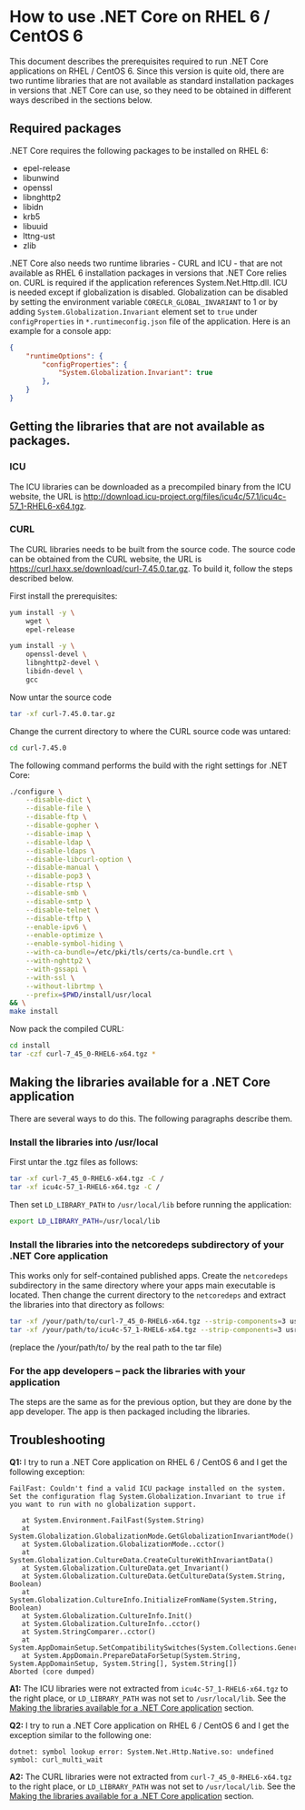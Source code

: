 # How to use .NET Core on RHEL 6 / CentOS 6
This document describes the prerequisites required to run .NET Core applications on RHEL / CentOS 6. Since this version is quite old, there are two runtime libraries that are not available as standard  installation packages in versions that .NET Core can use, so they need to be obtained in different ways described in the sections below.
## Required packages
.NET Core requires the following packages to be installed on RHEL 6: 
* epel-release 
* libunwind
* openssl
* libnghttp2
* libidn
* krb5
* libuuid
* lttng-ust
* zlib

.NET Core also needs two runtime libraries - CURL and ICU - that are not available as RHEL 6 installation packages in versions that .NET Core relies on. CURL is required if the application references System.Net.Http.dll. ICU is needed except if globalization is disabled. Globalization can be disabled by setting the environment variable `CORECLR_GLOBAL_INVARIANT` to 1 or by adding `System.Globalization.Invariant` element set to `true` under `configProperties` in `*.runtimeconfig.json` file of the application. Here is an example for a console app:
```json
{
    "runtimeOptions": {
        "configProperties": {
            "System.Globalization.Invariant": true
        },
    }
}
```
## Getting the libraries that are not available as packages.
### ICU
The ICU libraries can be downloaded as a precompiled binary from the ICU website, the URL is http://download.icu-project.org/files/icu4c/57.1/icu4c-57_1-RHEL6-x64.tgz.
### CURL
The CURL libraries needs to be built from the source code. The source code can be obtained from the CURL website, the URL is https://curl.haxx.se/download/curl-7.45.0.tar.gz.
To build it, follow the steps described below.

First install the prerequisites:
```sh
yum install -y \
    wget \
    epel-release 

yum install -y \
    openssl-devel \
    libnghttp2-devel \
    libidn-devel \
    gcc 
```
Now untar the source code
```sh
tar -xf curl-7.45.0.tar.gz
```
Change the current directory to where the CURL source code was untared:
```sh
cd curl-7.45.0
```
The following command performs the build with the right settings for .NET Core:
```sh
./configure \
    --disable-dict \
    --disable-file \
    --disable-ftp \
    --disable-gopher \
    --disable-imap \
    --disable-ldap \
    --disable-ldaps \
    --disable-libcurl-option \
    --disable-manual \
    --disable-pop3 \
    --disable-rtsp \
    --disable-smb \
    --disable-smtp \
    --disable-telnet \
    --disable-tftp \
    --enable-ipv6 \
    --enable-optimize \
    --enable-symbol-hiding \
    --with-ca-bundle=/etc/pki/tls/certs/ca-bundle.crt \
    --with-nghttp2 \
    --with-gssapi \
    --with-ssl \
    --without-librtmp \
    --prefix=$PWD/install/usr/local
&& \
make install
```
Now pack the compiled CURL:
```sh
cd install 
tar -czf curl-7_45_0-RHEL6-x64.tgz *
```
## Making the libraries available for a .NET Core application
There are several ways to do this. The following paragraphs describe them. 
### Install the libraries into /usr/local
First untar the .tgz files as follows:
```sh
tar -xf curl-7_45_0-RHEL6-x64.tgz -C /
tar -xf icu4c-57_1-RHEL6-x64.tgz -C /
```
Then set `LD_LIBRARY_PATH` to `/usr/local/lib` before running the application:
```sh
export LD_LIBRARY_PATH=/usr/local/lib
```
### Install the libraries into the netcoredeps subdirectory of your .NET Core application
This works only for self-contained published apps. Create the `netcoredeps` subdirectory in the same directory where your apps main executable is located. Then change the current directory to the `netcoredeps` and extract the libraries into that directory as follows:
```sh
tar -xf /your/path/to/curl-7_45_0-RHEL6-x64.tgz --strip-components=3 usr/local/lib/*.so*
tar -xf /your/path/to/icu4c-57_1-RHEL6-x64.tgz --strip-components=3 usr/local/lib/*.so*
```
(replace the /your/path/to/ by the real path to the tar file)
### For the app developers – pack the libraries with your application
The steps are the same as for the previous option, but they are done by the app developer. The app is then packaged including the libraries.
## Troubleshooting
**Q1:** I try to run a .NET Core application on RHEL 6 / CentOS 6 and I get the following exception: 
```
FailFast: Couldn't find a valid ICU package installed on the system. Set the configuration flag System.Globalization.Invariant to true if you want to run with no globalization support.

   at System.Environment.FailFast(System.String)
   at System.Globalization.GlobalizationMode.GetGlobalizationInvariantMode()
   at System.Globalization.GlobalizationMode..cctor()
   at System.Globalization.CultureData.CreateCultureWithInvariantData()
   at System.Globalization.CultureData.get_Invariant()
   at System.Globalization.CultureData.GetCultureData(System.String, Boolean)
   at System.Globalization.CultureInfo.InitializeFromName(System.String, Boolean)
   at System.Globalization.CultureInfo.Init()
   at System.Globalization.CultureInfo..cctor()
   at System.StringComparer..cctor()
   at System.AppDomainSetup.SetCompatibilitySwitches(System.Collections.Generic.IEnumerable`1<System.String>)
   at System.AppDomain.PrepareDataForSetup(System.String, System.AppDomainSetup, System.String[], System.String[])
Aborted (core dumped)
```
**A1:** The ICU libraries were not extracted from `icu4c-57_1-RHEL6-x64.tgz` to the right place, or `LD_LIBRARY_PATH` was not set to `/usr/local/lib`. See the [Making the libraries available for a .NET Core application](#making-the-libraries-available-for-a-net-core-application) section.
 

**Q2:** I try to run a .NET Core application on RHEL 6 / CentOS 6 and I get the exception similar to the following one:
```
dotnet: symbol lookup error: System.Net.Http.Native.so: undefined symbol: curl_multi_wait
```
**A2:** The CURL libraries were not extracted from `curl-7_45_0-RHEL6-x64.tgz` to the right place, or `LD_LIBRARY_PATH` was not set to `/usr/local/lib`. See the [Making the libraries available for a .NET Core application](#making-the-libraries-available-for-a-net-core-application) section.
